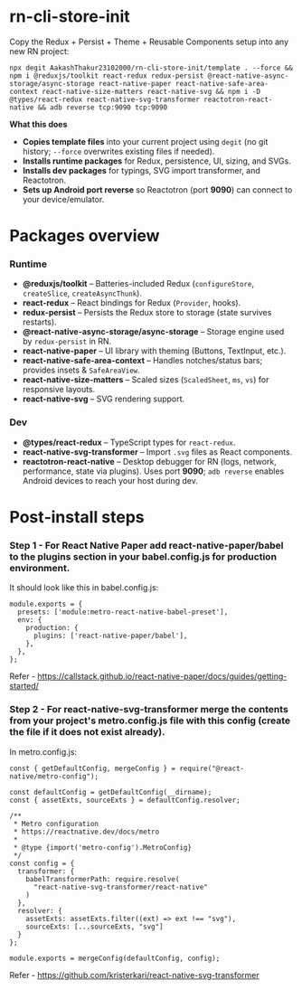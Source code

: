 # rn-cli-store-init

Copy the Redux + Persist + Theme + Reusable Components setup into any new RN project:

```
npx degit AakashThakur23102000/rn-cli-store-init/template . --force && npm i @reduxjs/toolkit react-redux redux-persist @react-native-async-storage/async-storage react-native-paper react-native-safe-area-context react-native-size-matters react-native-svg && npm i -D @types/react-redux react-native-svg-transformer reactotron-react-native && adb reverse tcp:9090 tcp:9090
```

**What this does**
- **Copies template files** into your current project using `degit` (no git history; `--force` overwrites existing files if needed).
- **Installs runtime packages** for Redux, persistence, UI, sizing, and SVGs.
- **Installs dev packages** for typings, SVG import transformer, and Reactotron.
- **Sets up Android port reverse** so Reactotron (port **9090**) can connect to your device/emulator.


# Packages overview
### Runtime
- **@reduxjs/toolkit** – Batteries-included Redux (`configureStore`, `createSlice`, `createAsyncThunk`).
- **react-redux** – React bindings for Redux (`Provider`, hooks).
- **redux-persist** – Persists the Redux store to storage (state survives restarts).
- **@react-native-async-storage/async-storage** – Storage engine used by `redux-persist` in RN.
- **react-native-paper** – UI library with theming (Buttons, TextInput, etc.).
- **react-native-safe-area-context** – Handles notches/status bars; provides insets & `SafeAreaView`.
- **react-native-size-matters** – Scaled sizes (`ScaledSheet`, `ms`, `vs`) for responsive layouts.
- **react-native-svg** – SVG rendering support.

### Dev
- **@types/react-redux** – TypeScript types for `react-redux`.
- **react-native-svg-transformer** – Import `.svg` files as React components.
- **reactotron-react-native** – Desktop debugger for RN (logs, network, performance, state via plugins). Uses port **9090**; `adb reverse` enables Android devices to reach your host during dev.




# Post‑install steps
### Step 1 - For React Native Paper add react-native-paper/babel to the plugins section in your babel.config.js for production environment. 
It should look like this in babel.config.js:
```
module.exports = {
  presets: ['module:metro-react-native-babel-preset'],
  env: {
    production: {
      plugins: ['react-native-paper/babel'],
    },
  },
};
```
Refer - https://callstack.github.io/react-native-paper/docs/guides/getting-started/

### Step 2 - For react-native-svg-transformer merge the contents from your project's metro.config.js file with this config (create the file if it does not exist already).
In metro.config.js: 
```
const { getDefaultConfig, mergeConfig } = require("@react-native/metro-config");

const defaultConfig = getDefaultConfig(__dirname);
const { assetExts, sourceExts } = defaultConfig.resolver;

/**
 * Metro configuration
 * https://reactnative.dev/docs/metro
 *
 * @type {import('metro-config').MetroConfig}
 */
const config = {
  transformer: {
    babelTransformerPath: require.resolve(
      "react-native-svg-transformer/react-native"
    )
  },
  resolver: {
    assetExts: assetExts.filter((ext) => ext !== "svg"),
    sourceExts: [...sourceExts, "svg"]
  }
};

module.exports = mergeConfig(defaultConfig, config);
```
Refer - https://github.com/kristerkari/react-native-svg-transformer